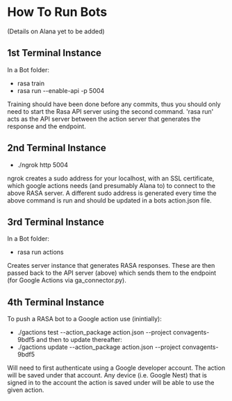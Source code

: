 # How To Run Bots

(Details on Alana yet to be added)

## 1st Terminal Instance

In a Bot folder:
* rasa train
* rasa run --enable-api -p 5004

Training should have been done before any commits, thus you should only need to start the Rasa API server using the second command. 'rasa run' acts as the API server between the action server that generates the response and the endpoint.

## 2nd Terminal Instance

* ./ngrok http 5004

ngrok creates a sudo address for your localhost, with an SSL certificate, which google actions needs (and presumably Alana to) to connect to the above RASA server. A different sudo address is generated every time the above command is run and should be updated in a bots action.json file.

## 3rd Terminal Instance

In a Bot folder:
* rasa run actions

Creates server instance that generates RASA responses. These are then passed back to the API server (above) which sends them to the endpoint (for Google Actions via ga_connector.py).

## 4th Terminal Instance

To push a RASA bot to a Google action use (inintially):
* ./gactions test --action_package action.json --project convagents-9bdf5
and then to update thereafter:
* ./gactions update --action_package action.json --project convagents-9bdf5

Will need to first authenticate using a Google developer account. The action will be saved under that account. Any device (i.e. Google Nest) that is signed in to the account the action is saved under will be able to use the given action.
